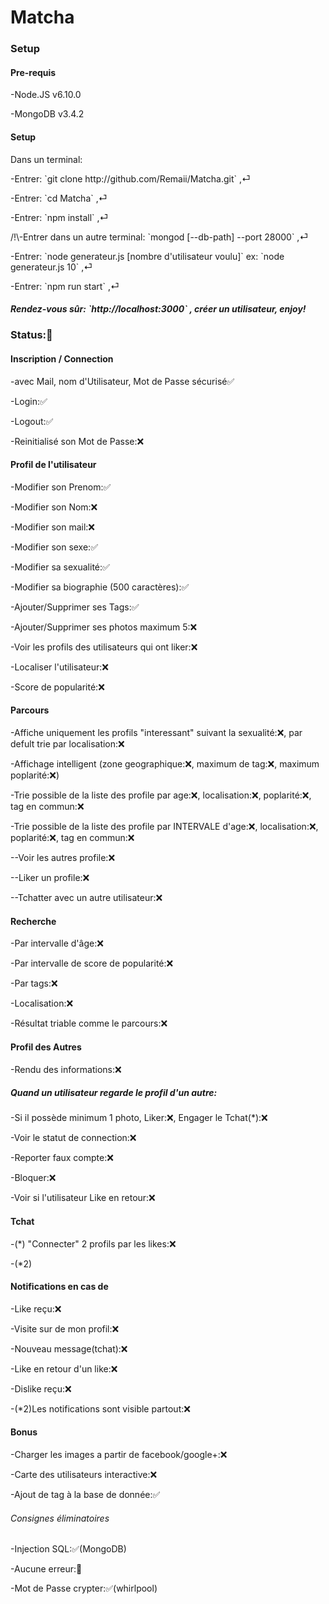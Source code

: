 <h1>Matcha</h1>
<h3>Setup</h3>
<h4>Pre-requis</h4>
<p>-Node.JS v6.10.0<br></p>
<p>-MongoDB v3.4.2<br></p>
<h4>Setup</h4>
<p>Dans un terminal:<br></p>
<p>-Entrer: `git clone http://github.com/Remaii/Matcha.git` ,⏎<br></p>
<p>-Entrer: `cd Matcha` ,⏎<br></p>
<p>-Entrer: `npm install` ,⏎<br></p>
<p>/!\-Entrer dans un autre terminal: `mongod [--db-path] --port 28000` ,⏎<br></p>
<p>-Entrer: `node generateur.js [nombre d'utilisateur voulu]` ex: `node generateur.js 10` ,⏎<br></p>
<p>-Entrer: `npm run start` ,⏎<br></p>
<h5>Rendez-vous sûr: `http://localhost:3000` , créer un utilisateur, enjoy!<br></h5>

<h3>Status:🚧</h3>

<h4>Inscription / Connection</h4>
<p>-avec Mail, nom d'Utilisateur, Mot de Passe sécurisé✅</p>
<p>-Login:✅</p>
<p>-Logout:✅</p>
<p>-Reinitialisé son Mot de Passe:❌</p>

<h4>Profil de l'utilisateur</h4>
<p>-Modifier son Prenom:✅</p>
<p>-Modifier son Nom:❌</p>
<p>-Modifier son mail:❌</p>
<p>-Modifier son sexe:✅</p>
<p>-Modifier sa sexualité:✅</p>
<p>-Modifier sa biographie (500 caractères):✅</p>
<p>-Ajouter/Supprimer ses Tags:✅</p>
<p>-Ajouter/Supprimer ses photos maximum 5:❌</p>
<p>-Voir les profils des utilisateurs qui ont liker:❌</p>
<p>-Localiser l'utilisateur:❌</p>
<p>-Score de popularité:❌</p>

<h4>Parcours</h4>
<p>-Affiche uniquement les profils "interessant" suivant la sexualité:❌, par defult trie par localisation:❌</p>
<p>-Affichage intelligent (zone geographique:❌, maximum de tag:❌, maximum poplarité:❌)</p>
<p>-Trie possible de la liste des profile par age:❌, localisation:❌, poplarité:❌, tag en commun:❌</p>
<p>-Trie possible de la liste des profile par INTERVALE d'age:❌, localisation:❌, poplarité:❌, tag en commun:❌</p>
<p>--Voir les autres profile:❌</p>
<p>--Liker un profile:❌</p>
<p>--Tchatter avec un autre utilisateur:❌</p>

<h4>Recherche</h4>
<p>-Par intervalle d'âge:❌</p>
<p>-Par intervalle de score de popularité:❌</p>
<p>-Par tags:❌</p>
<p>-Localisation:❌</p>
<p>-Résultat triable comme le parcours:❌</p>

<h4>Profil des Autres</h4>
<p>-Rendu des informations:❌</p>
<h5>Quand un utilisateur regarde le profil d'un autre:</h5>
<p>-Si il possède minimum 1 photo, Liker:❌, Engager le Tchat(*):❌</p>
<p>-Voir le statut de connection:❌</p>
<p>-Reporter faux compte:❌</p>
<p>-Bloquer:❌</p>
<p>-Voir si l'utilisateur Like en retour:❌</p>

<h4>Tchat</h4>
<p>-(*) "Connecter" 2 profils par les likes:❌</p>
<p>-(*2)</p>

<h4>Notifications en cas de</h4>
<p>-Like reçu:❌</p>
<p>-Visite sur de mon profil:❌</p>
<p>-Nouveau message(tchat):❌</p>
<p>-Like en retour d'un like:❌</p>
<p>-Dislike reçu:❌</p>
<p>-(*2)Les notifications sont visible partout:❌</p>

<h4>Bonus</h4>
<p>-Charger les images a partir de facebook/google+:❌</p>
<p>-Carte des utilisateurs interactive:❌</p>
<p>-Ajout de tag à la base de donnée:✅</p>

<h6> Consignes éliminatoires </h6>
<p>-Injection SQL:✅(MongoDB)</p>
<p>-Aucune erreur:🚧</p>
<p>-Mot de Passe crypter:✅(whirlpool)</p>